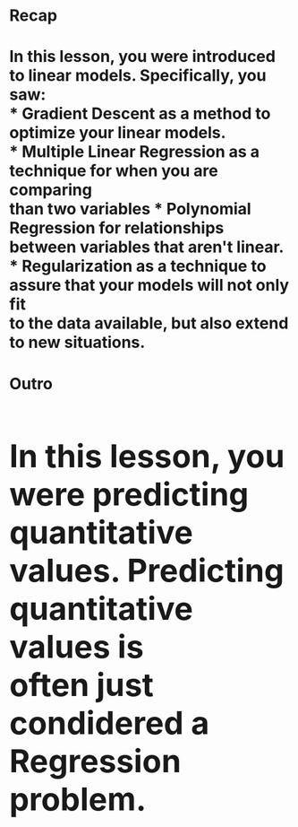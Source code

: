 <h1><b> Recap </b><h1>
<p>
In this lesson, you were introduced to linear models. Specifically, you saw: <br>
    * <b>Gradient Descent</b> as a method to optimize your linear models.<br>
    * <b>Multiple Linear Regression</b> as a technique for when you are comparing<br>
    than two variables<b>
    * <b>Polynomial Regression</b> for relationships between variables that aren't linear.<br>
    * <b>Regularization</b> as a technique to assure that your models will not only fit<br>
    to the data available, but also extend to new situations.<br>
<p>
<h1><b> Outro </b><h1>
<p>
In this lesson, you were predicting quantitative values. Predicting quantitative values is<br>
often just condidered a <strong>Regression</strong> problem.
</p>